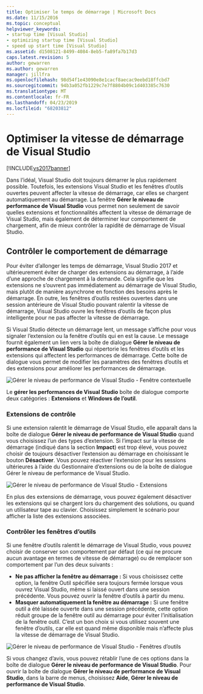 ```yaml
---
title: Optimiser le temps de démarrage | Microsoft Docs
ms.date: 11/15/2016
ms.topic: conceptual
helpviewer_keywords:
- startup time [Visual Studio]
- optimizing startup time [Visual Studio]
- speed up start time [Visual Studio]
ms.assetid: d1508121-8499-4084-8eb5-fa89fa7b17d3
caps.latest.revision: 5
author: gewarren
ms.author: gewarren
manager: jillfra
ms.openlocfilehash: 98d54f1e43090e8e1cacf8aecac9eebd18ffcbd7
ms.sourcegitcommit: 94b3a052fb1229c7e7f8804b09c1d403385c7630
ms.translationtype: MT
ms.contentlocale: fr-FR
ms.lasthandoff: 04/23/2019
ms.locfileid: "68203812"
---
```

# <a name="optimize-visual-studio-startup-time"></a>Optimiser la vitesse de démarrage de Visual Studio
[!INCLUDE[vs2017banner](../includes/vs2017banner.md)]

Dans l’idéal, Visual Studio doit toujours démarrer le plus rapidement possible. Toutefois, les extensions Visual Studio et les fenêtres d’outils ouvertes peuvent affecter la vitesse de démarrage, car elles se chargent automatiquement au démarrage. La fenêtre **Gérer le niveau de performance de Visual Studio** vous permet non seulement de savoir quelles extensions et fonctionnalités affectent la vitesse de démarrage de Visual Studio, mais également de déterminer leur comportement de chargement, afin de mieux contrôler la rapidité de démarrage de Visual Studio.

## <a name="control-startup-behavior"></a>Contrôler le comportement de démarrage

Pour éviter d’allonger les temps de démarrage, Visual Studio 2017 et ultérieurement éviter de charger des extensions au démarrage, à l’aide d’une approche de chargement à la demande. Cela signifie que les extensions ne s’ouvrent pas immédiatement au démarrage de Visual Studio, mais plutôt de manière asynchrone en fonction des besoins après le démarrage. En outre, les fenêtres d’outils restées ouvertes dans une session antérieure de Visual Studio pouvant ralentir la vitesse de démarrage, Visual Studio ouvre les fenêtres d’outils de façon plus intelligente pour ne pas affecter la vitesse de démarrage.

Si Visual Studio détecte un démarrage lent, un message s’affiche pour vous signaler l’extension ou la fenêtre d’outils qui en est la cause. Le message fournit également un lien vers la boîte de dialogue **Gérer le niveau de performance de Visual Studio** qui répertorie les fenêtres d’outils et les extensions qui affectent les performances de démarrage. Cette boîte de dialogue vous permet de modifier les paramètres des fenêtres d’outils et des extensions pour améliorer les performances de démarrage.

![Gérer le niveau de performance de Visual Studio - Fenêtre contextuelle](../ide/media/vside-perfdialog-popup.PNG "Gérer le niveau de performance de Visual Studio - Fenêtre contextuelle")

Le **gérer les performances de Visual Studio** boîte de dialogue comporte deux catégories : **Extensions** et **Windows de l’outil**.

### <a name="control-extensions"></a>Extensions de contrôle
Si une extension ralentit le démarrage de Visual Studio, elle apparaît dans la boîte de dialogue **Gérer le niveau de performance de Visual Studio** quand vous choisissez l’un des types d’extension. Si l’impact sur la vitesse de démarrage (indiqué dans la section **Impact**) est trop élevé, vous pouvez choisir de toujours désactiver l’extension au démarrage en choisissant le bouton **Désactiver**. Vous pouvez réactiver l’extension pour les sessions ultérieures à l’aide du Gestionnaire d’extensions ou de la boîte de dialogue Gérer le niveau de performance de Visual Studio.

![Gérer le niveau de performance de Visual Studio - Extensions](../ide/media/vside-perfdialog-extensions.PNG "Gérer le niveau de performance de Visual Studio - Extensions")

En plus des extensions de démarrage, vous pouvez également désactiver les extensions qui se chargent lors du chargement des solutions, ou quand un utilisateur tape au clavier. Choisissez simplement le scénario pour afficher la liste des extensions associées.

### <a name="control-tool-windows"></a>Contrôler les fenêtres d’outils
Si une fenêtre d’outils ralentit le démarrage de Visual Studio, vous pouvez choisir de conserver son comportement par défaut (ce qui ne procure aucun avantage en termes de vitesse de démarrage) ou de remplacer son comportement par l’un des deux suivants :

- **Ne pas afficher la fenêtre au démarrage :** Si vous choisissez cette option, la fenêtre Outil spécifiée sera toujours fermée lorsque vous ouvrez Visual Studio, même si laissé ouvert dans une session précédente. Vous pouvez ouvrir la fenêtre d’outils à partir du menu.
- **Masquer automatiquement la fenêtre au démarrage :** Si une fenêtre outil a été laissée ouverte dans une session précédente, cette option réduit groupe de la fenêtre outil au démarrage pour éviter l’initialisation de la fenêtre outil. C’est un bon choix si vous utilisez souvent une fenêtre d’outils, car elle est quand même disponible mais n’affecte plus la vitesse de démarrage de Visual Studio.

![Gérer le niveau de performance de Visual Studio - Fenêtres d’outils](../ide/media/vside-perfdialog-toolwindows.PNG "Gérer le niveau de performance de Visual Studio - Fenêtres d’outils")

Si vous changez d’avis, vous pouvez rétablir l’une de ces options dans la boîte de dialogue **Gérer le niveau de performance de Visual Studio**. Pour ouvrir la boîte de dialogue **Gérer le niveau de performance de Visual Studio**, dans la barre de menus, choisissez **Aide**, **Gérer le niveau de performance de Visual Studio**.
